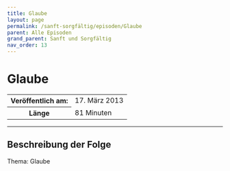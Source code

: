 ```yaml
---
title: Glaube
layout: page
permalink: /sanft-sorgfältig/episoden/Glaube
parent: Alle Episoden
grand_parent: Sanft und Sorgfältig
nav_order: 13
---
```


# Glaube
<table class="resp-table dcf-table dcf-table-responsive dcf-table-bordered dcf-table-striped dcf-w-100%">
                    <tbody>
                        <tr>
                            <th scope="row">Veröffentlich am:</th>
                            <td data-label="Veröffentlich am:">17. März 2013</td>
                        </tr>
                        <tr>
                            <th scope="row">Länge </th>
                            <td data-label="Länge ">81 Minuten</td>
                        </tr></tbody>
                </table>

***

## Beschreibung der Folge

<div>
Thema: Glaube  
</div>

